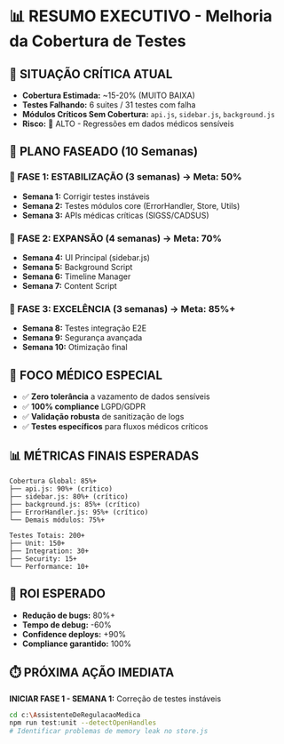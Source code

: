 # 📊 RESUMO EXECUTIVO - Melhoria da Cobertura de Testes

## 🚨 SITUAÇÃO CRÍTICA ATUAL

- **Cobertura Estimada:** ~15-20% (MUITO BAIXA)
- **Testes Falhando:** 6 suites / 31 testes com falha
- **Módulos Críticos Sem Cobertura:** `api.js`, `sidebar.js`, `background.js`
- **Risco:** 🔴 ALTO - Regressões em dados médicos sensíveis

## 🎯 PLANO FASEADO (10 Semanas)

### 📅 FASE 1: ESTABILIZAÇÃO (3 semanas) → Meta: 50%

- **Semana 1:** Corrigir testes instáveis
- **Semana 2:** Testes módulos core (ErrorHandler, Store, Utils)
- **Semana 3:** APIs médicas críticas (SIGSS/CADSUS)

### 📅 FASE 2: EXPANSÃO (4 semanas) → Meta: 70%

- **Semana 4:** UI Principal (sidebar.js)
- **Semana 5:** Background Script
- **Semana 6:** Timeline Manager
- **Semana 7:** Content Script

### 📅 FASE 3: EXCELÊNCIA (3 semanas) → Meta: 85%+

- **Semana 8:** Testes integração E2E
- **Semana 9:** Segurança avançada
- **Semana 10:** Otimização final

## 🏥 FOCO MÉDICO ESPECIAL

- ✅ **Zero tolerância** a vazamento de dados sensíveis
- ✅ **100% compliance** LGPD/GDPR
- ✅ **Validação robusta** de sanitização de logs
- ✅ **Testes específicos** para fluxos médicos críticos

## 📊 MÉTRICAS FINAIS ESPERADAS

```
Cobertura Global: 85%+
├── api.js: 90%+ (crítico)
├── sidebar.js: 80%+ (crítico)
├── background.js: 85%+ (crítico)
├── ErrorHandler.js: 95%+ (crítico)
└── Demais módulos: 75%+

Testes Totais: 200+
├── Unit: 150+
├── Integration: 30+
├── Security: 15+
└── Performance: 10+
```

## 🚀 ROI ESPERADO

- **Redução de bugs:** 80%+
- **Tempo de debug:** -60%
- **Confidence deploys:** +90%
- **Compliance garantido:** 100%

## ⏱️ PRÓXIMA AÇÃO IMEDIATA

**INICIAR FASE 1 - SEMANA 1:** Correção de testes instáveis

```bash
cd c:\AssistenteDeRegulacaoMedica
npm run test:unit --detectOpenHandles
# Identificar problemas de memory leak no store.js
```
